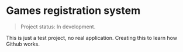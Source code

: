 # Games registration system

> Project status: In development.

This is just a test project, no real application.
Creating this to learn how Github works.
